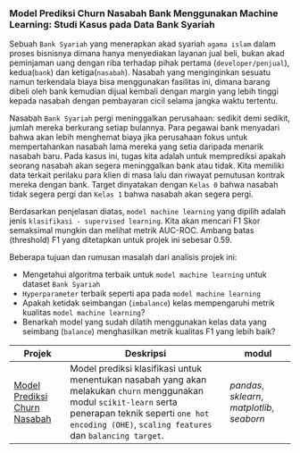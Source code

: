 ### Model Prediksi Churn Nasabah Bank Menggunakan Machine Learning: Studi Kasus pada Data Bank Syariah

Sebuah `Bank Syariah` yang menerapkan akad syariah `agama islam` dalam proses bisnisnya dimana hanya menyediakan layanan jual beli, bukan akad peminjaman uang dengan riba terhadap pihak pertama (`developer/penjual`), kedua(`bank`) dan ketiga(`nasabah`). Nasabah yang menginginkan sesuatu namun terkendala biaya bisa menggunakan fasilitas ini, dimana barang dibeli oleh bank kemudian dijual kembali dengan margin yang lebih tinggi kepada nasabah dengan pembayaran cicil selama jangka waktu tertentu. 

Nasabah `Bank Syariah` pergi meninggalkan perusahaan: sedikit demi sedikit, jumlah mereka berkurang setiap bulannya. Para pegawai bank menyadari bahwa akan lebih menghemat biaya jika perusahaan fokus untuk mempertahankan nasabah lama mereka yang setia daripada menarik nasabah baru.
Pada kasus ini, tugas kita adalah untuk memprediksi apakah seorang nasabah akan segera meninggalkan bank atau tidak. Kita memiliki data terkait perilaku para klien di masa lalu dan riwayat pemutusan kontrak mereka dengan bank. Target dinyatakan dengan `Kelas 0` bahwa nasabah tidak segera pergi dan `Kelas 1` bahwa nasabah akan segera pergi.

Berdasarkan penjelasan diatas, `model machine learning` yang dipilih adalah jenis `klasifikasi - supervised learning`. Kita akan mencari F1 Skor semaksimal mungkin dan melihat metrik AUC-ROC. Ambang batas (threshold) F1 yang ditetapkan untuk projek ini sebesar 0.59.

Beberapa tujuan dan rumusan masalah dari analisis projek ini:
- Mengetahui algoritma terbaik untuk `model machine learning` untuk dataset `Bank Syariah`
- `Hyperparameter` terbaik seperti apa pada `model machine learning`
- Apakah ketidak seimbangan (`imbalance`) kelas mempengaruhi metrik kualitas `model machine learning`?
- Benarkah model yang sudah dilatih menggunakan kelas data yang seimbang (`balance`) menghasilkan metrik kualitas F1 yang lebih baik?

| Projek | Deskripsi | modul |
| ------- | ------- | ------- |
| [Model Prediksi Churn Nasabah](https://github.com/fuadraharjo/PracticumProjects-IndonesianLanguage/blob/fb2e20ce62abe41e33bd79fd273d30bd036aee14/Projek-6%20-%20Model%20Prediksi%20Churn%20Nasabah/Model%20prediksi%20churn%20nasabah%20bank%20menggunakan%20machine%20learning.ipynb) | Model prediksi klasifikasi untuk menentukan nasabah yang akan melakukan `churn` menggunakan modul `scikit-learn` serta penerapan teknik seperti `one hot encoding (OHE)`, `scaling features` dan `balancing target`. | *pandas*, *sklearn*, *matplotlib*, *seaborn* |